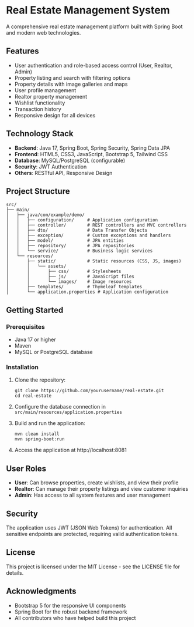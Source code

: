 # Real Estate Management System

A comprehensive real estate management platform built with Spring Boot and modern web technologies.

## Features

- User authentication and role-based access control (User, Realtor, Admin)
- Property listing and search with filtering options
- Property details with image galleries and maps
- User profile management
- Realtor property management
- Wishlist functionality
- Transaction history
- Responsive design for all devices

## Technology Stack

- **Backend**: Java 17, Spring Boot, Spring Security, Spring Data JPA
- **Frontend**: HTML5, CSS3, JavaScript, Bootstrap 5, Tailwind CSS
- **Database**: MySQL/PostgreSQL (configurable)
- **Security**: JWT Authentication
- **Others**: RESTful API, Responsive Design

## Project Structure

```
src/
├── main/
│   ├── java/com/example/demo/
│   │   ├── configuration/     # Application configuration
│   │   ├── controller/        # REST controllers and MVC controllers
│   │   ├── dto/               # Data Transfer Objects
│   │   ├── exception/         # Custom exceptions and handlers
│   │   ├── model/             # JPA entities
│   │   ├── repository/        # JPA repositories
│   │   └── service/           # Business logic services
│   └── resources/
│       ├── static/            # Static resources (CSS, JS, images)
│       │   └── assets/
│       │       ├── css/       # Stylesheets
│       │       ├── js/        # JavaScript files
│       │       └── images/    # Image resources
│       ├── templates/         # Thymeleaf templates
│       └── application.properties # Application configuration
```

## Getting Started

### Prerequisites

- Java 17 or higher
- Maven
- MySQL or PostgreSQL database

### Installation

1. Clone the repository:
   ```
   git clone https://github.com/yourusername/real-estate.git
   cd real-estate
   ```

2. Configure the database connection in `src/main/resources/application.properties`

3. Build and run the application:
   ```
   mvn clean install
   mvn spring-boot:run
   ```

4. Access the application at http://localhost:8081

## User Roles

- **User**: Can browse properties, create wishlists, and view their profile
- **Realtor**: Can manage their property listings and view customer inquiries
- **Admin**: Has access to all system features and user management

## Security

The application uses JWT (JSON Web Tokens) for authentication. All sensitive endpoints are protected, requiring valid authentication tokens.

## License

This project is licensed under the MIT License - see the LICENSE file for details.

## Acknowledgments

- Bootstrap 5 for the responsive UI components
- Spring Boot for the robust backend framework
- All contributors who have helped build this project 